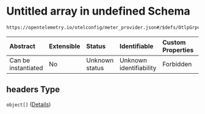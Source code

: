 # Untitled array in undefined Schema

```txt
https://opentelemetry.io/otelconfig/meter_provider.json#/$defs/OtlpGrpcMetricExporter/properties/headers
```



| Abstract            | Extensible | Status         | Identifiable            | Custom Properties | Additional Properties | Access Restrictions | Defined In                                                                     |
| :------------------ | :--------- | :------------- | :---------------------- | :---------------- | :-------------------- | :------------------ | :----------------------------------------------------------------------------- |
| Can be instantiated | No         | Unknown status | Unknown identifiability | Forbidden         | Allowed               | none                | [meter\_provider.json\*](../schema/meter_provider.json "open original schema") |

## headers Type

`object[]` ([Details](common-defs-namestringvaluepair.md))

